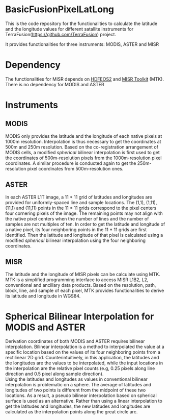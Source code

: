 # BasicFusionPixelLatLong

This is the code repository for the functionalities to calculate the latitude and the longitude values for different satallite instruments for TerraFusion(https://github.com/TerraFusion) project.  

It provides functionalities for three instruments: MODIS, ASTER and MISR

# Dependency
The functionalities for MISR depends on [HDFEOS2](http://hdfeos.org/software/library.php#HDF-EOS2) and [MISR Toolkit](https://eosweb.larc.nasa.gov/project/misr/tools/misr_toolkit) (MTK).  
There is no dependency for MODIS and ASTER

# Instruments
## MODIS
MODIS only provides the latitude and the longitude of each native pixels at 1000m resolution. Interpolation is thus necessary to get the coordinates at 500m and 250m resolution. Based on the co-registration arrangement of MODIS cells, a modified *spherical* bilinear interpolation is first used to get the coordinates of 500m-resolution pixels from the 1000m-resolution pixel coordinates. A similar procedure is conducted again to get the 250m-resolution pixel coordinates from 500m-resolution ones.  

## ASTER
In each ASTER L1T image, a 11 \* 11 grid of latitudes and longitudes are provided for uniformly-spaced line and sample locations. The (1,1), (1,11), (11,1) and (11,11) points in the 11 * 11 grids correspond to the pixel centers four cornering pixels of the image. The remaining points may not align with the native pixel centers when the number of lines and the number of samples are not multiples of ten. In order to get the latitude and longitude of a native pixel, its four neighboring points in the 11 * 11 grids are first identified. Then the latitude and longitude of that pixel is calculated using a modified *spherical* bilinear interpolation using the four neighboring coordinates. 

## MISR
The latitude and the longitude of MISR pixels can be calculate using MTK. MTK is a simplified programming interface to access MISR L1B2, L2, conventional and ancillary data products. Based on the resolution, path, block, line, and sample of each pixel, MTK provides functionalities to derive its latitude and longitude in WGS84.

# Spherical Bilinear Interpolation for MODIS and ASTER
Derivation coordinates of both MODIS and ASTER requires bilinear interpolation. Bilinear interpolation is a method to interpolated the value at a specific location based on the values of its four neighboring points from a rectilinear 2D grid. Counterintuitively, in this application, the latitudes and the longitudes are the values to be interpolated, while the input locations in the interpolation are the relative pixel counts (e.g, 0.25 pixels along line direction and 0.5 pixel along sample direction).  
Using the latitudes and longitudes as values in conventional bilinear interpolation is problematic on a sphere. The average of latitudes and longitudes of two points is different from the midpoint of these two locations. As a result, a pseudo bilinear interpolation based on spherical surface is used as an alternative. Rather than using a linear interpolation to get the latitudes and longitudes, the new latitudes and longitudes are calculated as the interpolation points along the great circle arc. 

